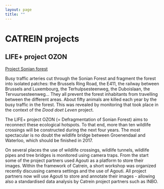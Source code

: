 ```yaml
---
layout: page
title: ""
---
```


# CATREIN projects

## LIFE+ project OZON 

[Project Sonian forest](http://www.sonianforest.be/lifeozon/project/natura-2000-life/life-in-the-sonian-forest/)

Busy traffic arteries cut through the Sonian Forest and fragment the forest into isolated patches:
the Brussels Ring Road, the E411, the railway between Brussels and Luxembourg, the Terhulpsesteenweg, the Duboislaan, the Tervuursesteenweg… They all prevent the forest inhabitants from travelling between the different areas. About fifty animals are killed each year by the busy traffic in the forest. This was revealed by monitoring that took place in the context of the _Dood doet Leven_ project.

The LIFE+ project OZON (= Defragmentation of Sonian Forest) aims to reconnect these ecological hotspots. To that end, more than ten wildlife crossings will be constructed during the next four years. The most spectacular is no doubt the wildlife bridge between Groenendaal and Waterloo, which should be finished in 2017.

On several places the use of wildlife crossings, wildlife tunnels, wildlife pipes and tree bridges is monitored using camera traps. From the start some of the project partners used Agouti as a platform to store their images. Within the framework of Catrein, a short workshop was organized recently discussing camera settings and the use of Agouti. All project partners now will use Agouti to store and annotate their images - allowing also a standardised data analysis by Catrein project partners such as INBO.

